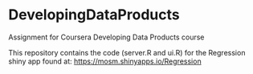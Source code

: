 # DevelopingDataProducts
Assignment for Coursera Developing Data Products course

This repository contains the code (server.R and ui.R) for the Regression shiny app found at:
https://mosm.shinyapps.io/Regression


